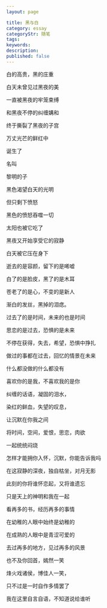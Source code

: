 ```yaml
---
layout: page

title: 黑与白
category: essay
categoryStr: 随笔
tags: 
keywords: 
description: 
published: false
---
```




白的高贵，黑的庄重

白天未曾见过黑夜的美

一直被黑夜的牢笼束缚

和黑夜不停的纠缠媾和

终于撕裂了黑夜的子宫

万丈光芒的鲜红中

诞生了

名叫

黎明的子


黑色渴望白天的光明

但只剩下愤怒

黑色的愤怒吞噬一切

太阳也被它吃了

黑夜又开始享受它的寂静

白天被它压在身下


逝去的是容颜，留下的是唏嘘

白了的是脸皮，黑了的是木耳

苍老了的是心，不变的是新人

渐白的发丝，黑掉的泪痣。

过去了的是时间，未来的也是时间

思恋的是过去，恐惧的是未来

不停在获得，失去，希望，恐惧中挣扎

做过的事都在过去，回忆的情景在未来

什么都没做的什么都没有

喜欢你的是我，不喜欢我的是你

纠缠的话语，凝固的泪水，

染红的鲜血，失望的叹息，

让沉默在你我之间

将时间，空间，爱恨，思恋，肉欲

一起统统闷烧

怎样才能拥你入怀，沉默，你能告诉我吗

在这寂静的深夜，独自枯坐，对月无影

此刻的你将谁怀恋起，又将谁遗忘

只是天上的神明和我在一起

看再多的书，经历再多的事情

在幼稚的人眼中始终是幼稚的

在成熟的人眼中是青涩可爱的

去过再多的地方，见过再多的风景

也不及你回首，嫣然一笑

烽火戏诸侯，博佳人一笑，

只不过是一时自作多情罢了

我在这里自言自语，不知道说给谁听

